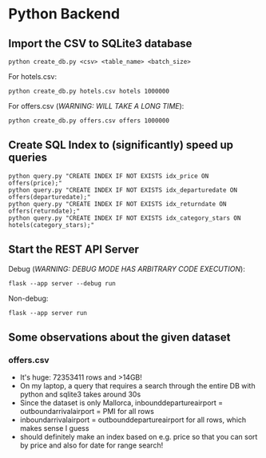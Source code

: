 # Python Backend

## Import the CSV to SQLite3 database

```
python create_db.py <csv> <table_name> <batch_size>
```

For hotels.csv:
```
python create_db.py hotels.csv hotels 1000000
```

For offers.csv (*WARNING: WILL TAKE A LONG TIME*):
```
python create_db.py offers.csv offers 1000000
```

## Create SQL Index to (significantly) speed up queries
```
python query.py "CREATE INDEX IF NOT EXISTS idx_price ON offers(price);"
python query.py "CREATE INDEX IF NOT EXISTS idx_departuredate ON offers(departuredate);"
python query.py "CREATE INDEX IF NOT EXISTS idx_returndate ON offers(returndate);"
python query.py "CREATE INDEX IF NOT EXISTS idx_category_stars ON hotels(category_stars);"
```


## Start the REST API Server

Debug (*WARNING: DEBUG MODE HAS ARBITRARY CODE EXECUTION*):
```
flask --app server --debug run
```

Non-debug:
```
flask --app server run
```


## Some observations about the given dataset

### offers.csv
- It's huge: 72353411 rows and >14GB!
- On my laptop, a query that requires a search through the entire DB with python and sqlite3 takes around 30s
- Since the dataset is only Mallorca, inbounddepartureairport = outboundarrivalairport = PMI for all rows
- inboundarrivalairport = outbounddepartureairport for all rows, which makes sense I guess
- should definitely make an index based on e.g. price so that you can sort by price and also for date for range search!